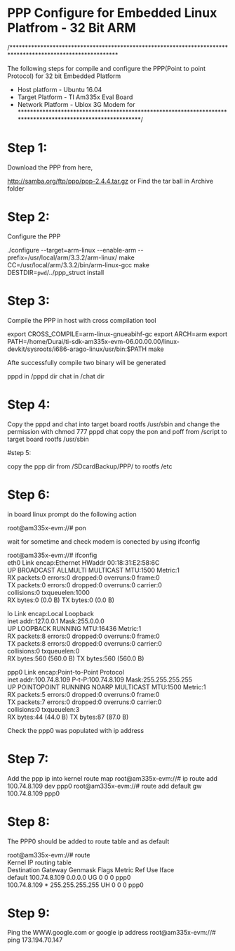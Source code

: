 # PPP Configure for Embedded Linux Platfrom - 32 Bit ARM


 /***********************************************************************************************************

 The following steps for compile and configure the PPP(Point to point Protocol) for 32 bit Embedded Platform
  * Host platform - Ubuntu 16.04
  * Target Platform - TI Am335x  Eval Board
  * Network Platform - Ublox 3G Modem for  
************************************************************************************************************/

# Step 1: 

Download the PPP from here,

http://samba.org/ftp/ppp/ppp-2.4.4.tar.gz or Find the tar ball in Archive folder 


# Step 2: 

Configure the PPP 

./configure --target=arm-linux --enable-arm --prefix=/usr/local/arm/3.3.2/arm-linux/ make CC=/usr/local/arm/3.3.2/bin/arm-linux-gcc make DESTDIR=`pwd`/../ppp_struct install



# Step 3: 

Compile the PPP in host with cross compilation tool  

export CROSS_COMPILE=arm-linux-gnueabihf-gc
export ARCH=arm
export PATH=/home/Durai/ti-sdk-am335x-evm-06.00.00.00/linux-devkit/sysroots/i686-arago-linux/usr/bin:$PATH
make 

Afte successfully compile two binary will be generated 

pppd in /pppd dir
chat in /chat dir


# Step 4: 

Copy the pppd and chat into target board rootfs /usr/sbin and change the permission with chmod 777 pppd chat 
copy the pon and poff from /script to target board rootfs /usr/sbin 

#step 5: 

copy the ppp dir from /SDcardBackup/PPP/ to rootfs /etc 

# Step 6: 

in board linux prompt do the following action 

root@am335x-evm://# pon 

wait for sometime and check modem is conected by using ifconfig

root@am335x-evm://# ifconfig                                                    
eth0      Link encap:Ethernet  HWaddr 00:18:31:E2:58:6C                         
          UP BROADCAST ALLMULTI MULTICAST  MTU:1500  Metric:1                   
          RX packets:0 errors:0 dropped:0 overruns:0 frame:0                    
          TX packets:0 errors:0 dropped:0 overruns:0 carrier:0                  
          collisions:0 txqueuelen:1000                                          
          RX bytes:0 (0.0 B)  TX bytes:0 (0.0 B)                                
                                                                                
lo        Link encap:Local Loopback                                             
          inet addr:127.0.0.1  Mask:255.0.0.0                                   
          UP LOOPBACK RUNNING  MTU:16436  Metric:1                              
          RX packets:8 errors:0 dropped:0 overruns:0 frame:0                    
          TX packets:8 errors:0 dropped:0 overruns:0 carrier:0                  
          collisions:0 txqueuelen:0                                             
          RX bytes:560 (560.0 B)  TX bytes:560 (560.0 B)                        
                                                                                
ppp0      Link encap:Point-to-Point Protocol                                    
          inet addr:100.74.8.109  P-t-P:100.74.8.109  Mask:255.255.255.255      
          UP POINTOPOINT RUNNING NOARP MULTICAST  MTU:1500  Metric:1            
          RX packets:5 errors:0 dropped:0 overruns:0 frame:0                    
          TX packets:7 errors:0 dropped:0 overruns:0 carrier:0                  
          collisions:0 txqueuelen:3                                             
          RX bytes:44 (44.0 B)  TX bytes:87 (87.0 B)  


Check the ppp0 was populated with ip address

# Step 7: 

Add the ppp ip into kernel route map 
root@am335x-evm://# ip route add 100.74.8.109 dev ppp0 
root@am335x-evm://# route add default gw 100.74.8.109 ppp0

# Step 8: 

The PPP0 should be added to route table and as default 

root@am335x-evm://# route                                                       
Kernel IP routing table                                                         
Destination     Gateway         Genmask         Flags Metric Ref    Use Iface   
default         100.74.8.109    0.0.0.0         UG    0      0        0 ppp0    
100.74.8.109    *               255.255.255.255 UH    0      0        0 ppp0 



# Step 9: 

Ping the WWW.google.com or google ip address 
root@am335x-evm://# ping 173.194.70.147


